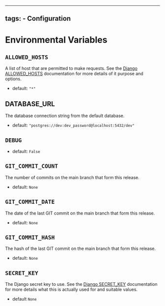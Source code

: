 ______________________________________________________________________

## tags: - Configuration

# Environmental Variables

## `ALLOWED_HOSTS`

A list of host that are permitted to make requests. See the
[Django ALLOWED_HOSTS][allows-hosts] documentation for more details of it purpose and
options.

- default: `"*"`

## DATABASE_URL

The database connection string from the default database.

- default: `"postgres://dev:dev_password@localhost:5432/dev"`

## `DEBUG`

- default: `False`

## `GIT_COMMIT_COUNT`

The number of commits on the main branch that form this release.

- default: `None`

## `GIT_COMMIT_DATE`

The date of the last GIT commit on the main branch that form this release.

- default: `None`

## `GIT_COMMIT_HASH`

The hash of the last GIT commit on the main branch that form this release.

- default: `None`

## `SECRET_KEY`

The Django secret key to use. See the [Django SECRET_KEY][secret-key] documentation for
more details what this is actually used for and suitable values.

- default `None`

<!-- Links -->

[allows-hosts]: https://docs.djangoproject.com/en/5.0/ref/settings/#std-setting-ALLOWED_HOSTS
[secret-key]: https://docs.djangoproject.com/en/5.0/ref/settings/#secret-key
